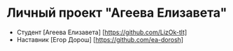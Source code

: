# Личный проект "Агеева Елизавета"

* Студент [Агеева Елизавета] [https://github.com/LizOk-tlt]
* Наставник [Егор Дорош] [https://github.com/ea-dorosh]